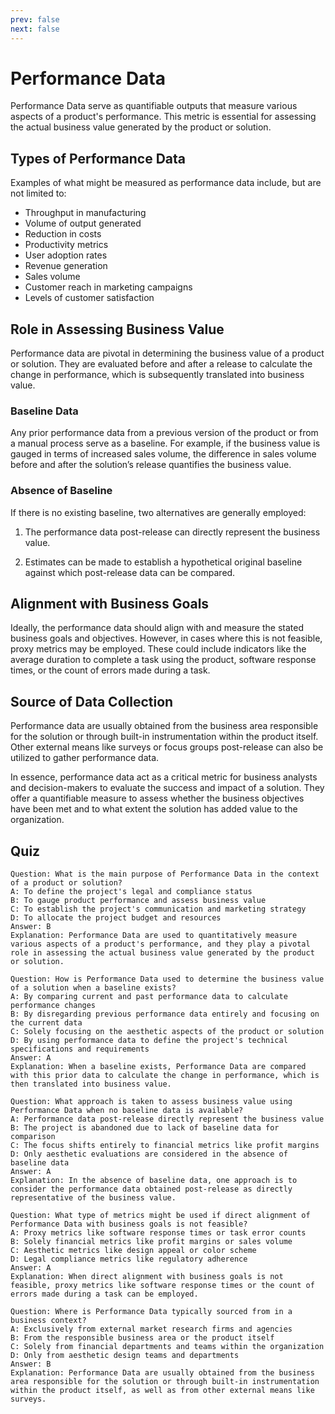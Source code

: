 ```yaml
---
prev: false
next: false
---
```


# Performance Data

Performance Data serve as quantifiable outputs that measure various aspects of a product's performance. This metric is essential for assessing the actual business value generated by the product or solution.

## Types of Performance Data

Examples of what might be measured as performance data include, but are not limited to:

- Throughput in manufacturing
- Volume of output generated
- Reduction in costs
- Productivity metrics
- User adoption rates
- Revenue generation
- Sales volume
- Customer reach in marketing campaigns
- Levels of customer satisfaction

## Role in Assessing Business Value

Performance data are pivotal in determining the business value of a product or solution. They are evaluated before and after a release to calculate the change in performance, which is subsequently translated into business value.

### Baseline Data

Any prior performance data from a previous version of the product or from a manual process serve as a baseline. For example, if the business value is gauged in terms of increased sales volume, the difference in sales volume before and after the solution’s release quantifies the business value.

### Absence of Baseline

If there is no existing baseline, two alternatives are generally employed:

1. The performance data post-release can directly represent the business value.

2. Estimates can be made to establish a hypothetical original baseline against which post-release data can be compared.

## Alignment with Business Goals

Ideally, the performance data should align with and measure the stated business goals and objectives. However, in cases where this is not feasible, proxy metrics may be employed. These could include indicators like the average duration to complete a task using the product, software response times, or the count of errors made during a task.

## Source of Data Collection

Performance data are usually obtained from the business area responsible for the solution or through built-in instrumentation within the product itself. Other external means like surveys or focus groups post-release can also be utilized to gather performance data.

In essence, performance data act as a critical metric for business analysts and decision-makers to evaluate the success and impact of a solution. They offer a quantifiable measure to assess whether the business objectives have been met and to what extent the solution has added value to the organization.

## Quiz

```quiz
Question: What is the main purpose of Performance Data in the context of a product or solution?
A: To define the project's legal and compliance status
B: To gauge product performance and assess business value
C: To establish the project's communication and marketing strategy
D: To allocate the project budget and resources
Answer: B
Explanation: Performance Data are used to quantitatively measure various aspects of a product's performance, and they play a pivotal role in assessing the actual business value generated by the product or solution.

Question: How is Performance Data used to determine the business value of a solution when a baseline exists?
A: By comparing current and past performance data to calculate performance changes
B: By disregarding previous performance data entirely and focusing on the current data
C: Solely focusing on the aesthetic aspects of the product or solution
D: By using performance data to define the project's technical specifications and requirements
Answer: A
Explanation: When a baseline exists, Performance Data are compared with this prior data to calculate the change in performance, which is then translated into business value.

Question: What approach is taken to assess business value using Performance Data when no baseline data is available?
A: Performance data post-release directly represent the business value
B: The project is abandoned due to lack of baseline data for comparison
C: The focus shifts entirely to financial metrics like profit margins
D: Only aesthetic evaluations are considered in the absence of baseline data
Answer: A
Explanation: In the absence of baseline data, one approach is to consider the performance data obtained post-release as directly representative of the business value.

Question: What type of metrics might be used if direct alignment of Performance Data with business goals is not feasible?
A: Proxy metrics like software response times or task error counts
B: Solely financial metrics like profit margins or sales volume
C: Aesthetic metrics like design appeal or color scheme
D: Legal compliance metrics like regulatory adherence
Answer: A
Explanation: When direct alignment with business goals is not feasible, proxy metrics like software response times or the count of errors made during a task can be employed.

Question: Where is Performance Data typically sourced from in a business context?
A: Exclusively from external market research firms and agencies
B: From the responsible business area or the product itself
C: Solely from financial departments and teams within the organization
D: Only from aesthetic design teams and departments
Answer: B
Explanation: Performance Data are usually obtained from the business area responsible for the solution or through built-in instrumentation within the product itself, as well as from other external means like surveys.
```
